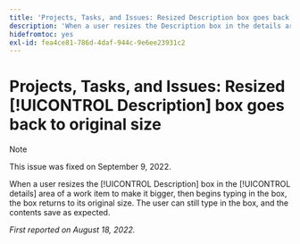 ```yaml
---
title: 'Projects, Tasks, and Issues: Resized Description box goes back to original size'
description: 'When a user resizes the Description box in the details area of a work item to make it bigger, then begins typing in the box, the box returns to its original size. The user can still type in the box, and the contents save as expected.'
hidefromtoc: yes
exl-id: fea4ce81-786d-4daf-944c-9e6ee23931c2
---
```

# Projects, Tasks, and Issues: Resized [!UICONTROL Description] box goes back to original size

>[!NOTE]
>
> This issue was fixed on September 9, 2022.

When a user resizes the [!UICONTROL Description] box in the [!UICONTROL details] area of a work item to make it bigger, then begins typing in the box, the box returns to its original size. The user can still type in the box, and the contents save as expected.

_First reported on August 18, 2022._
